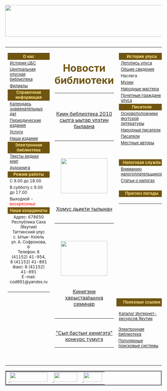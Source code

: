 <!DOCTYPE html PUBLIC "-//W3C//DTD XHTML 1.0 Transitional//EN" "http://www.w3.org/TR/xhtml1/DTD/xhtml1-transitional.dtd">
<html xmlns="http://www.w3.org/1999/xhtml" xmlns:m="http://schemas.microsoft.com/office/2004/12/omml" xmlns:v="urn:schemas-microsoft-com:vml" xmlns:o="urn:schemas-microsoft-com:office:office">

<head>
<meta http-equiv="Content-Language" content="ru" />
<meta http-equiv="Content-Type" content="text/html; charset=utf-8" />
<title>Без названия 1</title>
<style type="text/css">
.style2 {
	text-align: center;
}
.style3 {
	font-size: small;
}
.style4 {
	color: #FFE188;
	text-align: center;
	background-color: #6F5511;
	font-size: small;
}
.style5 {
	text-align: center;
	font-size: small;
}
.style6 {
	color: #FF0000;
}
.style8 {
	text-align: left;
	font-size: small;
}
.style9 {
	border-width: 0px;
}
.style10 {
	border-style: solid;
	border-width: 3px;
}
.style11 {
	color: #6F5511;
}
.style1 {
	font-size: medium;
}
</style>
</head>

<body style="background-image: url('photos/fon.jpg')">

<p class="style2"><img src="photos/uzor.jpg" width="1000" height="102" />&nbsp;</p>
<table style="width: 100%">
	<tr>
		<td style="width: 20%" valign="top">
		<table>
			<tr>
				<td style="width: 100%" class="style4"><strong>О нас</strong></td>
			</tr>
			<tr>
				<td style="width: 100%" class="style3"><a href="istorlib.htm">История ЦБС</a></td>
			</tr>
			<tr>
				<td style="width: 100%" class="style3"><a href="podrazd.htm">Центральная улусная библиотека</a></td>
			</tr>
			<tr>
				<td style="width: 100%" class="style3"><a href="filial.htm">Филиалы</a></td>
			</tr>
			<tr>
				<td style="width: 100%" class="style4"><strong>Справочная 
				информация</strong></td>
			</tr>
			<tr>
				<td style="width: 100%" class="style3"><a href="kalend.htm">Календарь знаменательных дат</a></td>
			</tr>
			<tr>
				<td style="width: 100%" class="style3"><a href="periodik.htm">Периодические издания</a></td>
			</tr>
			<tr>
				<td style="width: 100%" class="style3"><a href="uslugi.htm">Услуги</a></td>
			</tr>
			<tr>
				<td style="width: 100%" class="style3"><a href="nashizd.htm">Наши издания</a></td>
			</tr>
			<tr>
				<td style="width: 100%" class="style4"><strong>Электронная 
				библиотека</strong></td>
			</tr>
			<tr>
				<td style="width: 100%" class="style3"><a href="redknigi.htm">Тексты редких книг</a></td>
			</tr>
			<tr>
				<td style="width: 100%" class="style3"><a href="audbook.htm">
				Аудокнига</a></td>
			</tr>
			<tr>
				<td style="width: 100%" class="style4"><strong>Режим работы</strong></td>
			</tr>
			<tr>
				<td style="width: 100%" class="style3">С 9.00 до 18.00</td>
			</tr>
			<tr>
				<td style="width: 100%" class="style3">В субботу с 9.00 до 17.00</td>
			</tr>
			<tr>
				<td style="width: 100%" class="style3">Выходной -
				<span class="style6">воскресенье</span></td>
			</tr>
			<tr>
				<td style="width: 100%" class="style4"><strong>Наши координаты</strong></td>
			</tr>
			<tr>
				<td style="width: 100%" class="style5">Адрес: 678650 Республика 
				Саха (Якутия)<br />
				Таттинский улус<br />
				с. Ытык-Кюель<br />
				ул. А. Софронова, 6<br />
				Телефон: 8 (41152) 41-954,<br />
				8 (41152) 41-891<br />
				Факс: 8 (41152) 41-891<br />
				E-mail: cod891@yandex.ru</td>
			</tr>
			<tr>
				<td style="width: 100%" class="style3">&nbsp;</td>
			</tr>
		</table>
		</td>
		<td style="width: 50%" rowspan="7" valign="top" class="style2">
		<h1 class="style11">Новости библиотеки</h1>
		<hr /><br />
		<br />
		<a href="plan2010.htm">
		Киин библиотека 2010 сылга ыытар үлэтин былаана</a><br />
		<br />
		<hr /><br />
		<br />
		<img alt="" src="photos2/IMG_0644.jpg" width="150" height="112" /><br />
		<br />
		<br />
		<a href="homus.htm">Хомус дьикти тылынан</a><br />
		<br />
		<hr /><br />
		<br />
		<img alt="" src="photos2/IMG_0818.jpg" width="150" height="112" /><br />
		<br />
		<br />
		<a href="seminar.htm">Кинигэни харыстаа<font FACE="Times New Roman" SIZE="1" class="style1"><span lang="sah-ru">һ</span></font>ы<span lang="sah-ru"><font FACE="Times New Roman" SIZE="1" class="style1"><span LANG="RU">ҥҥ</span></font></span>а 
		семинар</a><br />
		<br />
		<hr /><br />
		<a href="bastbook.htm">&quot;Сыл бастыҥ кинигэтэ&quot; конкурс түмүгэ</a><br />
		<hr /></td>
		<td style="width: 20%" valign="top">
		<table>
			<tr>
				<td style="width: 100%" class="style4" valign="top"><strong>История улуса</strong></td>
			</tr>
			<tr>
				<td style="width: 100%" valign="top" class="style3">
				<a href="letopis.htm">Летопись улуса</a></td>
			</tr>
			<tr>
				<td style="width: 100%" valign="top" class="style3"><a href="obulus.htm">Общие сведения</a></td>
			</tr>
			<tr>
				<td style="width: 100%" valign="top" class="style3">Наслега</td>
			</tr>
			<tr>
				<td style="width: 100%" valign="top" class="style3">
				<a href="museum.htm">Музеи</a></td>
			</tr>
			<tr>
				<td style="width: 100%" valign="top" class="style3">
				<a href="mastera.htm">Народные 
				мастера</a></td>
			</tr>
			<tr>
				<td style="width: 100%" valign="top" class="style3">
				<a href="grasdan1.htm">Почетные граждане улуса</a></td>
			</tr>
			<tr>
				<td style="width: 100%" class="style4" valign="top"><strong>Писатели</strong></td>
			</tr>
			<tr>
				<td style="width: 100%" valign="top" class="style3">
				<a href="perpisat.htm">Основоположники якутской литературы</a></td>
			</tr>
			<tr>
				<td style="width: 100%" valign="top" class="style3">
				<a href="narpisat.htm">Народные писатели</a></td>
			</tr>
			<tr>
				<td style="width: 100%" valign="top" class="style3">
				<a href="pisateli.htm">Писатели</a></td>
			</tr>
			<tr>
				<td style="width: 100%" valign="top" class="style3">
				<a href="mestauto.htm">Местные авторы</a></td>
			</tr>
			<tr>
				<td style="width: 100%" valign="top" class="style3">&nbsp;</td>
			</tr>
			<tr>
				<td style="width: 100%" valign="top" class="style3">&nbsp;</td>
			</tr>
			<tr>
				<td style="width: 100%" valign="top" class="style4"><strong>
				Налоговая служба</strong></td>
			</tr>
			<tr>
				<td style="width: 100%" valign="top" class="style3">
				<a href="nalogi.htm">Вниманию налогоплательщиков</a></td>
			</tr>
			<tr>
				<td style="width: 100%" valign="top" class="style3">
				<a href="statim.htm">Статьи о налогах</a></td>
			</tr>
			<tr>
				<td style="width: 100%" valign="top" class="style3">&nbsp;</td>
			</tr>
			<tr>
				<td style="width: 100%" class="style4" valign="top"><strong>
				Прогноз погоды</strong></td>
			</tr>
			<tr>
				<td style="width: 100%" class="style5" valign="top"><script>URL='http://img.gismeteo.ru/flash/100x100.swf?colorSet=default&noC=4&city0=24766&city1=27612&city2=94866&city3=76680';w='100';h='100';value='colorSet=default&noC=4&city0=24766&city1=27612&city2=94866&city3=76680';lang='ru';</script><script src='http://img.gismeteo.ru/flash/fcode.js'></script>&nbsp;</td>
			</tr>
		</table>
		</td>
	</tr>
	<tr>
		<td style="width: 20%">&nbsp;</td>
		<td style="width: 20%" class="style4"><strong>Полезные ссылки</strong></td>
	</tr>
	<tr>
		<td style="width: 20%" class="style2">
		&nbsp;</td>
		<td style="width: 20%" class="style2">
		<p class="style8"><a href="catalog.htm">Каталог Интернет-ресурсов Якутии</a></p>
		</td>
	</tr>
	<tr>
		<td style="width: 20%">&nbsp;</td>
		<td style="width: 20%" class="style3"><a href="eleclibr.htm">Электронная 
		библиотека</a></td>
	</tr>
	<tr>
		<td style="width: 20%">&nbsp;</td>
		<td style="width: 20%" class="style3"><a href="poisk.htm">Популярные 
		поисковые системы</a></td>
	</tr>
	<tr>
		<td style="width: 20%">&nbsp;</td>
		<td style="width: 20%">&nbsp;</td>
	</tr>
	<tr>
		<td style="width: 20%">&nbsp;</td>
		<td style="width: 20%">&nbsp;</td>
	</tr>
</table>
<p>
		<a href="http://www.nlib.sakha.ru/">
		<table class="style10" align="center">
			<tr>
				<td>&nbsp;<a href="http://www.nlib.sakha.ru/"><img alt="" src="banners/011.jpg" width="121" height="30" class="style9" /></a></td>
				<td>&nbsp;<a href="http://www.gov.ru"><img alt="" src="banners/001.jpg" width="75" height="30" class="style9" /></a></td>
				<td>&nbsp;<a href="http://www.sakha.gov.ru"><img alt="" src="banners/002.jpg" width="60" height="30" class="style9" /></a></td>
			</tr>
		</table>
		</a>&nbsp; </p>

</body>

</html>


